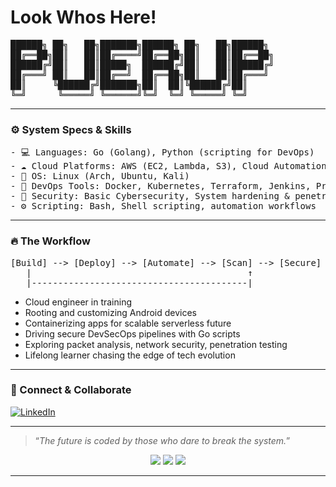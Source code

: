 <h1>Look Whos Here!</h1>

<pre style="font-family: monospace;">
██████╗ ██╗   ██╗███████╗██████╗ ██╗   ██╗██████╗
██╔══██╗██║   ██║██╔════╝██╔══██╗██║   ██║██╔══██╗
██████╔╝██║   ██║█████╗  ██████╔╝██║   ██║██████╔╝
██╔═══╝ ██║   ██║██╔══╝  ██╔══██╗██║   ██║██╔═══╝
██║     ╚██████╔╝███████╗██║  ██║╚██████╔╝██║    
╚═╝      ╚═════╝ ╚══════╝╚═╝  ╚═╝ ╚═════╝ ╚═╝    
</pre>

<hr>

<h3>⚙️ System Specs &amp; Skills</h3>

<pre style="font-family: monospace;">
- 💻 Languages: Go (Golang), Python (scripting for DevOps)
- ☁️ Cloud Platforms: AWS (EC2, Lambda, S3), Cloud Automation
- 🐧 OS: Linux (Arch, Ubuntu, Kali)
- 🔧 DevOps Tools: Docker, Kubernetes, Terraform, Jenkins, Prometheus
- 🔐 Security: Basic Cybersecurity, System hardening &amp; penetration testing
- ⚙️ Scripting: Bash, Shell scripting, automation workflows
</pre>

<hr>

<h3>🔥 The Workflow</h3>

<pre style="font-family: monospace;">
[Build] --&gt; [Deploy] --&gt; [Automate] --&gt; [Scan] --&gt; [Secure] --&gt; [Repeat]
   |                                         ↑
   |-----------------------------------------|
</pre>

<ul>
  <li>Cloud engineer in training</li>
  <li>Rooting and customizing Android devices </li>
  <li>Containerizing apps for scalable serverless future</li>
  <li>Driving secure DevSecOps pipelines with Go scripts</li>
  <li>Exploring packet analysis, network security, penetration testing</li>
  <li>Lifelong learner chasing the edge of tech evolution</li>
</ul>

<hr>

<h3>🚀 Connect &amp; Collaborate</h3>

[![LinkedIn](https://img.shields.io/badge/LinkedIn-0077B5?style=for-the-badge&logo=linkedin&logoColor=white)](https://www.linkedin.com/in/reja-zaman-7b916d007)


<hr>

<blockquote>
  “<em>The future is coded by those who dare to break the system.</em>”
</blockquote>

<!-- 
*This README is powered by neon lights and uncompromising curiosity.* 
-->

<p align="center">
<p align="center">
  <a href="https://twitter.com/mosalium"><img src="https://img.shields.io/twitter/follow/mosalium?color=0ff00&label=%40Zaman&logo=twitter&logoColor=00ff00&style=for-the-badge"></a>
  <a href="https://github.com/sponsors/zamanlof"><img src="https://img.shields.io/github/sponsors/zamanlof?color=00ff00&logoColor=00ff00&logo=github&style=for-the-badge"></a>
  <a href="https://github.com/zamanlof"><img src="https://img.shields.io/github/followers/zamanlof?color=%2300ff00&logoColor=00ff00&logo=github&style=for-the-badge"></a>
</p>

---

